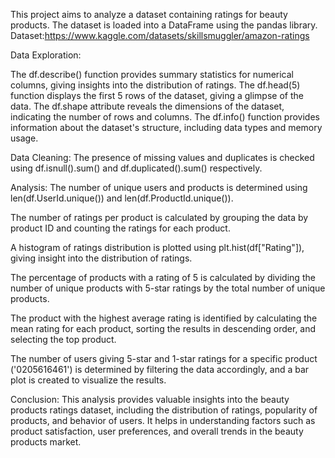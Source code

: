 
This project aims to analyze a dataset containing ratings for beauty products. The dataset is loaded into a DataFrame using the pandas library.
Dataset:https://www.kaggle.com/datasets/skillsmuggler/amazon-ratings

Data Exploration:

The df.describe() function provides summary statistics for numerical columns, giving insights into the distribution of ratings.
The df.head(5) function displays the first 5 rows of the dataset, giving a glimpse of the data.
The df.shape attribute reveals the dimensions of the dataset, indicating the number of rows and columns.
The df.info() function provides information about the dataset's structure, including data types and memory usage.

Data Cleaning:
The presence of missing values and duplicates is checked using df.isnull().sum() and df.duplicated().sum() respectively.

Analysis:
The number of unique users and products is determined using len(df.UserId.unique()) and len(df.ProductId.unique()).

The number of ratings per product is calculated by grouping the data by product ID and counting the ratings for each product.

A histogram of ratings distribution is plotted using plt.hist(df["Rating"]), giving insight into the distribution of ratings.

The percentage of products with a rating of 5 is calculated by dividing the number of unique products with 5-star ratings by the total number of unique products.

The product with the highest average rating is identified by calculating the mean rating for each product, sorting the results in descending order, and selecting the top product.

The number of users giving 5-star and 1-star ratings for a specific product ('0205616461') is determined by filtering the data accordingly, and a bar plot is created to visualize the results.

Conclusion:
This analysis provides valuable insights into the beauty products ratings dataset, including the distribution of ratings, popularity of products, and behavior of users. It helps in understanding factors such as product satisfaction, user preferences, and overall trends in the beauty products market.
